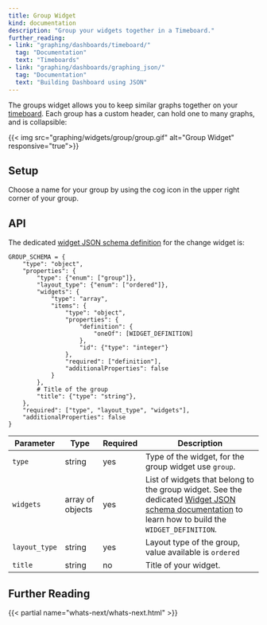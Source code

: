 ```yaml
---
title: Group Widget
kind: documentation
description: "Group your widgets together in a Timeboard."
further_reading:
- link: "graphing/dashboards/timeboard/"
  tag: "Documentation"
  text: "Timeboards"
- link: "graphing/dashboards/graphing_json/"
  tag: "Documentation"
  text: "Building Dashboard using JSON"
---
```


The groups widget allows you to keep similar graphs together on your [timeboard][1]. Each group has a custom header, can hold one to many graphs, and is collapsible:

{{< img src="graphing/widgets/group/group.gif" alt="Group Widget" responsive="true">}}

## Setup

Choose a name for your group by using the cog icon in the upper right corner of your group.

## API
The dedicated [widget JSON schema definition][2] for the change widget is: 

```
GROUP_SCHEMA = {
    "type": "object",
    "properties": {
        "type": {"enum": ["group"]},
        "layout_type": {"enum": ["ordered"]},
        "widgets": {
            "type": "array",
            "items": {
                "type": "object",
                "properties": {
                    "definition": {
                        "oneOf": [WIDGET_DEFINITION]
                    },
                    "id": {"type": "integer"}
                },
                "required": ["definition"],
                "additionalProperties": false
            }
        },
        # Title of the group
        "title": {"type": "string"},
    },
    "required": ["type", "layout_type", "widgets"],
    "additionalProperties": false
}
```

| Parameter     | Type             | Required | Description                                                                                                                                             |
| ------        | -----            | -------- | -----                                                                                                                                                   |
| `type`        | string           | yes      | Type of the widget, for the group widget use `group`.                                                                                                   |
| `widgets`     | array of objects | yes      | List of widgets that belong to the group widget. See the dedicated [Widget JSON schema documentation][3] to learn how to build the `WIDGET_DEFINITION`. |
| `layout_type` | string           | yes      | Layout type of the group, value available is `ordered`                                                                                                  |
| `title`       | string           | no       | Title of your widget.                                                                                                                                   |


## Further Reading

{{< partial name="whats-next/whats-next.html" >}}

[1]: /graphing/dashboards/timeboard
[2]: /graphing/graphing_json/widgets_json
[3]: /graphing/graphing_json/widget_json
